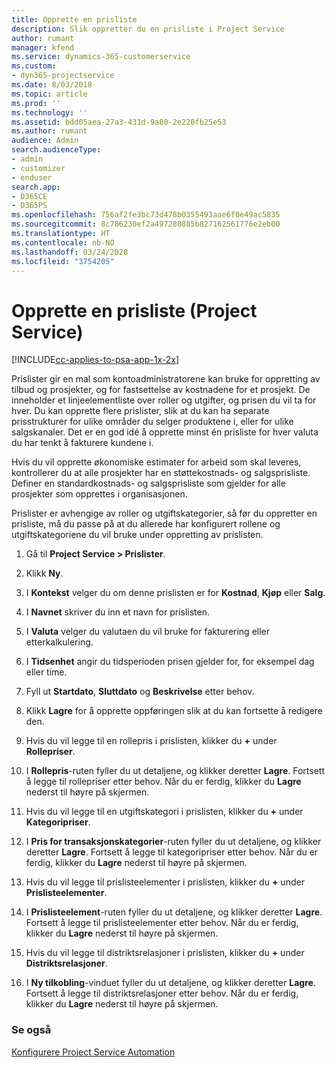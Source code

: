 ```yaml
---
title: Opprette en prisliste
description: Slik oppretter du en prisliste i Project Service
author: rumant
manager: kfend
ms.service: dynamics-365-customerservice
ms.custom:
- dyn365-projectservice
ms.date: 8/03/2018
ms.topic: article
ms.prod: ''
ms.technology: ''
ms.assetid: bdd05aea-27a3-431d-9a80-2e220fb25e53
ms.author: rumant
audience: Admin
search.audienceType:
- admin
- customizer
- enduser
search.app:
- D365CE
- D365PS
ms.openlocfilehash: 756af2fe3bc73d478b0355493aae6f0e49ac5835
ms.sourcegitcommit: 8c786230ef2a497280885b827162561776e2eb00
ms.translationtype: HT
ms.contentlocale: nb-NO
ms.lasthandoff: 03/24/2020
ms.locfileid: "3754205"
---
```

# <a name="create-a-price-list-project-service"></a>Opprette en prisliste (Project Service)

[!INCLUDE[cc-applies-to-psa-app-1x-2x](../includes/cc-applies-to-psa-app-1x-2x.md)]

Prislister gir en mal som kontoadministratorene kan bruke for oppretting av tilbud og prosjekter, og for fastsettelse av kostnadene for et prosjekt. De inneholder et linjeelementliste over roller og utgifter, og prisen du vil ta for hver. Du kan opprette flere prislister, slik at du kan ha separate prisstrukturer for ulike områder du selger produktene i, eller for ulike salgskanaler. Det er en god idé å opprette minst én prisliste for hver valuta du har tenkt å fakturere kundene i.  
  
Hvis du vil opprette økonomiske estimater for arbeid som skal leveres, kontrollerer du at alle prosjekter har en støttekostnads- og salgsprisliste. Definer en standardkostnads- og salgsprisliste som gjelder for alle prosjekter som opprettes i organisasjonen.  
  
Prislister er avhengige av roller og utgiftskategorier, så før du oppretter en prisliste, må du passe på at du allerede har konfigurert rollene og utgiftskategoriene du vil bruke under oppretting av prislisten.  
  
1.  Gå til **Project Service > Prislister**.  
  
2.  Klikk **Ny**.  
  
3.  I **Kontekst** velger du om denne prislisten er for **Kostnad**, **Kjøp** eller **Salg**.  
  
4.  I **Navnet** skriver du inn et navn for prislisten.  
  
5.  I **Valuta** velger du valutaen du vil bruke for fakturering eller etterkalkulering.  
  
6.  I **Tidsenhet** angir du tidsperioden prisen gjelder for, for eksempel dag eller time.  
  
7.  Fyll ut **Startdato**, **Sluttdato** og **Beskrivelse** etter behov.  
  
8.  Klikk **Lagre** for å opprette oppføringen slik at du kan fortsette å redigere den.  
  
9. Hvis du vil legge til en rollepris i prislisten, klikker du **+** under **Rollepriser**.  
  
10. I **Rollepris**-ruten fyller du ut detaljene, og klikker deretter **Lagre**. Fortsett å legge til rollepriser etter behov. Når du er ferdig, klikker du **Lagre** nederst til høyre på skjermen.  
  
11. Hvis du vil legge til en utgiftskategori i prislisten, klikker du **+** under **Kategoripriser**.  
  
12. I **Pris for transaksjonskategorier**-ruten fyller du ut detaljene, og klikker deretter **Lagre**. Fortsett å legge til kategoripriser etter behov. Når du er ferdig, klikker du **Lagre** nederst til høyre på skjermen.  
  
13. Hvis du vil legge til prislisteelementer i prislisten, klikker du **+** under **Prislisteelementer**.  
  
14. I **Prislisteelement**-ruten fyller du ut detaljene, og klikker deretter **Lagre**. Fortsett å legge til prislisteelementer etter behov. Når du er ferdig, klikker du **Lagre** nederst til høyre på skjermen.  
  
15. Hvis du vil legge til distriktsrelasjoner i prislisten, klikker du **+** under **Distriktsrelasjoner**.  
  
16. I **Ny tilkobling**-vinduet fyller du ut detaljene, og klikker deretter **Lagre**. Fortsett å legge til distriktsrelasjoner etter behov. Når du er ferdig, klikker du **Lagre** nederst til høyre på skjermen.  
  
### <a name="see-also"></a>Se også  
 [Konfigurere Project Service Automation](../project-service/configure.md)
